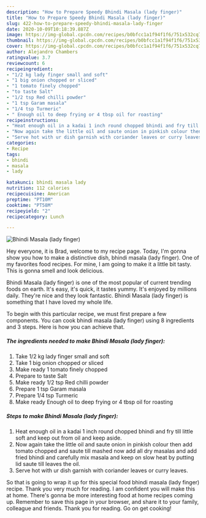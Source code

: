 ```yaml
---
description: "How to Prepare Speedy Bhindi Masala (lady finger)"
title: "How to Prepare Speedy Bhindi Masala (lady finger)"
slug: 422-how-to-prepare-speedy-bhindi-masala-lady-finger
date: 2020-10-09T10:18:39.887Z
image: https://img-global.cpcdn.com/recipes/b0bfcc1a1f94f1f6/751x532cq70/bhindi-masala-lady-finger-recipe-main-photo.jpg
thumbnail: https://img-global.cpcdn.com/recipes/b0bfcc1a1f94f1f6/751x532cq70/bhindi-masala-lady-finger-recipe-main-photo.jpg
cover: https://img-global.cpcdn.com/recipes/b0bfcc1a1f94f1f6/751x532cq70/bhindi-masala-lady-finger-recipe-main-photo.jpg
author: Alejandro Chambers
ratingvalue: 3.7
reviewcount: 6
recipeingredient:
- "1/2 kg lady finger small and soft"
- "1 big onion chopped or sliced"
- "1 tomato finely chopped"
- "to taste Salt"
- "1/2 tsp Red chilli powder"
- "1 tsp Garam masala"
- "1/4 tsp Turmeric"
- " Enough oil to deep frying or 4 tbsp oil for roasting"
recipeinstructions:
- "Heat enough oil in a kadai 1 inch round chopped bhindi and fry till little soft and keep out from oil and keep aside."
- "Now again take the little oil and saute onion in pinkish colour then add tomato chopped and saute till mashed now add all dry masalas and add fried bhindi and carefully mix masala and keep on slow heat by putting lid saute till leaves the oil."
- "Serve hot with ur dish garnish with coriander leaves or curry leaves."
categories:
- Recipe
tags:
- bhindi
- masala
- lady

katakunci: bhindi masala lady 
nutrition: 112 calories
recipecuisine: American
preptime: "PT10M"
cooktime: "PT58M"
recipeyield: "2"
recipecategory: Lunch

---
```



![Bhindi Masala (lady finger)](https://img-global.cpcdn.com/recipes/b0bfcc1a1f94f1f6/751x532cq70/bhindi-masala-lady-finger-recipe-main-photo.jpg)

Hey everyone, it is Brad, welcome to my recipe page. Today, I'm gonna show you how to make a distinctive dish, bhindi masala (lady finger). One of my favorites food recipes. For mine, I am going to make it a little bit tasty. This is gonna smell and look delicious.

Bhindi Masala (lady finger) is one of the most popular of current trending foods on earth. It's easy, it's quick, it tastes yummy. It's enjoyed by millions daily. They're nice and they look fantastic. Bhindi Masala (lady finger) is something that I have loved my whole life.




To begin with this particular recipe, we must first prepare a few components. You can cook bhindi masala (lady finger) using 8 ingredients and 3 steps. Here is how you can achieve that.

<!--inarticleads1-->

##### The ingredients needed to make Bhindi Masala (lady finger):

1. Take 1/2 kg lady finger small and soft
1. Take 1 big onion chopped or sliced
1. Make ready 1 tomato finely chopped
1. Prepare to taste Salt
1. Make ready 1/2 tsp Red chilli powder
1. Prepare 1 tsp Garam masala
1. Prepare 1/4 tsp Turmeric
1. Make ready  Enough oil to deep frying or 4 tbsp oil for roasting




<!--inarticleads2-->

##### Steps to make Bhindi Masala (lady finger):

1. Heat enough oil in a kadai 1 inch round chopped bhindi and fry till little soft and keep out from oil and keep aside.
1. Now again take the little oil and saute onion in pinkish colour then add tomato chopped and saute till mashed now add all dry masalas and add fried bhindi and carefully mix masala and keep on slow heat by putting lid saute till leaves the oil.
1. Serve hot with ur dish garnish with coriander leaves or curry leaves.




So that is going to wrap it up for this special food bhindi masala (lady finger) recipe. Thank you very much for reading. I am confident you will make this at home. There's gonna be more interesting food at home recipes coming up. Remember to save this page in your browser, and share it to your family, colleague and friends. Thank you for reading. Go on get cooking!

